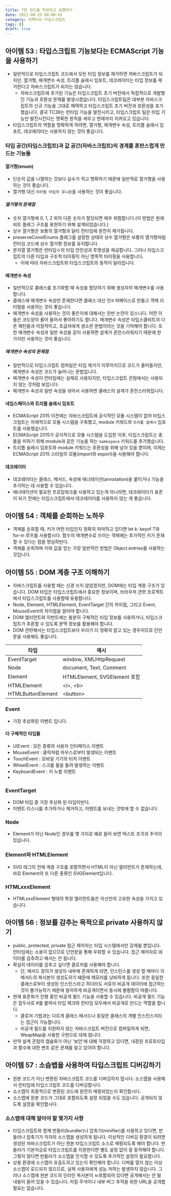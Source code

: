 ```yaml
---
title: 7장 코드를 작성하고 실행하기
date: 2021-08-25 00:08:61
category: 이펙티브 타입스크립트
tags: []
draft: true
---
```


## 아이템 53 : 타입스크립트 기능보다는 ECMAScript 기능을 사용하기

- 일반적으로 타입스크립트 코드에서 모든 타입 정보를 제거하면 자바스크립트가 되지만, 열거형, 매개변수 속성, 트리플 슬래시 임포트, 데코레이터는 타입 정보를 제거한다고 자바스크립트가 되지는 않습니다.
  - 자바스크립트에 추가된 기능은 타입스크립트 초기 버전에서 독립적으로 개발했던 기능과 호환성 문제를 발생시켰습니다. 타입스크립트팀은 대부분 자바스크립트의 신규 기능을 그대로 채택하고 타입스크립트 초기 버전과 호환성을 포기했습니다. 결국 TC39는 런타임 기능을 발전시키고, 타입스크립트 팀은 타입 기능만 발전시킨다는 명확한 원칙을 세우고 현재까지 지켜오고 있습니다.
- 타입스크립트의 역할을 명확하게 하려면, 열거형, 매개변수 속성, 트리플 슬래시 임포트, 데코레이터는 사용하지 않는 것이 좋습니다.

### 타입 공간(타입스크립트)과 값 공간(자바스크립트)의 경계를 혼란스럽게 만드는 기능들

#### 열거형(enum)

- 단순히 값을 나열하는 것보다 실수가 적고 명확하기 때문에 일반적로 열거형을 사용하는 것이 좋습니다.
- 열거형 대신 `리터럴 타입의 유니온`을 사용하는 것이 좋습니다.

##### 열거형의 문제점

- 숫자 열거형에 0, 1, 2 외의 다른 숫자가 할당되면 매우 위험합니다.(이 방법은 원래 비트 플래그 구조를 표현하기 위해 설계되었습니다.)
- 상수 열거형은 보통의 열거형과 달리 런타임에 완전히 제거됩니다.
- preserveConstEnums 플래그를 설정한 상태의 상수 열거형은 보통의 열거형처럼 런타임 코드에 상수 열거형 정보를 유지합니다.
- 문자열 열거형은 런타임ㅇ의 타입 안전성과 투명성을 제공합니다. 그러나 타입스크립트의 다른 타입과 구조적 타이핑이 아닌 명목적 타이핑을 사용합니다.
  - 이에 따라 자바스크립트와 타입스크립트의 동작이 달라집니다.

#### 매개변수 속성

- 일반적으로 클래스를 초기화할 때 속성을 할당하기 위해 생성자의 매개변수를 사용합니다.
- 클래스에 매개변수 속성만 존재한다면 클래스 대신 인ㅌ처페이스로 만들고 객체 리터럴을 사용하는 것이 좋습니다.
- 매개변수 속성을 사용하는 것이 좋은지에 대해서는 찬반 논란이 있스니다. 어떤 이들은 코드양이 줄어 들어서 좋아하기도 합니다. 매개변수 속성은 타입스클비트의 다른 패턴들과 이질적이고, 초급자에게 생소한 문법이라는 것을 기억해야 합니다. 또한 매개변수 속성과 일반 속성을 같이 사용하면 설계가 혼란스러워지기 때문에 한 가지만 사용하는 것이 좋습니다.

##### 매개변수 속성의 문제점

- 일반적으로 타입스크립트 컴파일은 타입 제거가 이루어지므로 코드가 줄어들지만, 매개변수 속성은 코드가 늘어나는 문법입니다.
- 매개변수 속성이 런타임에는 실제로 사용되지만, 타입스크립트 관점에서는 사용되지 않는 것처럼 보입니다.
- 매개변수 속성과 일반 속성을 섞어서 사용하면 클래스의 설계가 혼란스러워집니다.

#### 네임스페이스와 트리플 슬래시 임포트

- ECMAScript 2015 이전에는 자바스크립트에 공식적인 모듈 시스템이 없어 타입스크립트는 자체적으로 모듈 시스템을 구축했고, module 키워드와 `트리플 슬래시` 임포트를 사용했습니다.
- ECMAScript 2015가 공식적으로 모듈 시스템을 도입한 이후, 타입스크립트는 충돌을 피하기 위해 module과 같은 기능을 하는 `namespace` 키워드를 추가했습니다.
- 트리플 슬래시 임포트와 module 키워드는 호환성을 위해 남아 있을 뿐이며, 이제는 ECMAScript 2015 스타일의 모듈(import와 export)을 사용해야 합니다.

#### 데코레이터

- 데코레이터는 클래스, 메서드, 속성에 애너테이션(annotation)을 붙이거나 기능을 추가하는 데 사용할 수 있습니다.
- 애너테이션이 필요한 프로임워크를 사용하고 있는게 아니라면, 데코레이터가 표준이 되기 전에는 타입스크립트에서 데코레이터를 사용하지 않는 게 좋습니다.

## 아이템 54 : 객체를 순회하는 노하우

- 객체를 순회할 때, 키가 어떤 타입인지 정확히 파악하고 있다면 let k: keyof T와 for-in 루프를 사용합시다. 함수의 매개변수로 쓰이는 객체에는 추가적인 키가 존재할 수 있다는 점을 명심하빈다.
- 객체를 순회하며 키와 값을 얻는 가장 일반적인 방법은 Object.entries를 사용하는 것입니다.

## 아이템 55 : DOM 계층 구조 이해하기

- 자바스크립트를 사용할 때는 신경 쓰지 않았겠지만, DOM에는 타입 계층 구조가 있습니다. DOM 타입은 타입스크립트에서 중요한 정보이며, 브라우저 관련 프로젝트에서 타입스크립트를 사용할때 유용합니다.
- Node, Element, HTMLElement, EventTarget 간의 차이점, 그리고 Event, MouseEvent의 차이점을 알아야 합니다.
- DOM 엘리먼트와 이번트에는 충분히 구체적인 타입 정보를 사용하거나, 타입스크립트가 추론할 수 있도록 문맥 정보를 활용해야 합니다.
- DOM 관련해서는 타입스크립트보다 우리가 더 정확히 알고 있는 경우이므로 단언문을 사용해도 좋습니다.

| 타입              | 예시                         |
| ----------------- | ---------------------------- |
| EventTarget       | window, XMLHttpRequest       |
| Node              | document, Text, Comment      |
| Element           | HTMLElement, SVGElement 포함 |
| HTMLElement       | \<i>, \<b>                   |
| HTMLButtonElement | \<button>                    |

### Event

- 가장 추상화된 이벤트 입니다.

#### 더 구체적인 타입들

- UIEvent : 모든 종류의 사용자 인터페이스 이벤트
- MouseEvent : 클릭처럼 마우스로부터 발생되는 이벤트
- TouchEvent : 모바일 기기의 터치 이벤트
- WheelEvent : 스크롤 휠을 돌려 발생하는 이벤트
- KeyboardEvent : 키 누름 이벤트
-

### EventTarget

- DOM 타입 중 가장 추상화 된 타입이빈다.
- 이벤트 리스너를 추가하거나 제거하고, 이벤트를 보내는 것밖에 할 수 없습니다.

### Node

- Element가 아닌 Node인 경우를 몇 가지로 예로 들어 보면 텍스트 조각과 주석이 있습니다.

### Element와 HTMLElement

- SVG 태그의 전체 계층 구조를 포함하면서 HTML이 아닌 엘리먼트가 존재하는데, 바로 Element의 또 다른 종류인 SVGElement입니다.

### HTMLxxxElement

- HTMLxxxElement 형태의 특정 엘리먼트들은 자신만의 고유한 속성을 가지고 있습니다.

## 아이템 56 : 정보를 감추는 목적으로 private 사용하지 않기

- public, protected, private 접근 제어자는 타입 시스템에서만 강제될 뿐입니다. 런타임에는 소용이 없으므로 단언문을 통해 우회할 수 있습니다. 접근 제어자로 데이터를 감추려고 해서는 안 됩니다.
- 확실히 데이터를 감추고 싶다면 클로저를 사용해야 합니다.
  - 단, 메서드 정의가 생성자 내부에 존재하게 되면, 인스턴스를 생성 할 때마다 각 메서드의 복사본이 생성도히기 떄문에 메모리를 낭비하게 됩니다. 또한 동일한 클래스로부터 생성된 인스턴스라고 하더라도 서로의 비공개 데이터에 접근하는 것이 불가능하기 때문에 철저하게 비공개이면서 동시에 불폄함이 따릅니다.
- 현재 표준화가 진행 중인 비공개 필드 기능을 사용할 수 있습니다. 비공개 필드 기능은 접두사로 #를 붙여서 타입 체크와 런타임 모두에서 비공개로 만드는 역할을 합니다.
  - 클로저 기법과는 다르게 클래스 메서드나 동일한 클래스의 개별 인스턴스끼리는 접근이 가능합니다.
  - 비공개 필드를 지원하지 않는 자바스크립트 버전으로 컴파일하게 되면, WeapMap을 사용한 구현으로 대체 됩니다.
- 만약 설계 관점의 캡슐화가 아닌 '보안'에 대해 걱정하고 있다면, 내장된 프로토타입과 함수에 대한 변조 같은 문제를 알고 있어야 합니다.

## 아이템 57 : 소슴뱁을 사용하여 타입스크립트 디버깅하기

- 원본 코드가 아닌 변환된 자바스크립트 코드를 디버깅하지 맙시다. 소스맵을 사용해서 런타임에 타입스크립트 코드를 디버깅합시다.
- 소스맵이 최종적으로 변환된 코드에 완전히 매핑되었는지 확인합시다.
- 소스맵에 원본 코드가 그대로 포함되도록 설정 되었을 수도 있습니다. 공개되지 않도록 설정을 확인합시다.

### 소스맵에 대해 알아야 할 몇가지 사항

- 타입스크립트와 함께 번들러(bundler)나 압축기(minifier)를 사용하고 있다면, 번들러나 압축기가 각자의 소스맵을 생성하게 됩니다. 이상적인 디버깅 환경이 되려면 생성된 자바스크립트가 아닌 원본 타입스크립트 소스로 매핑되도록 해야 합니다. 번들러가 기본저긍로 타입스크립트를 지원한다면 별도 설정 없이 잘 동작해야 합니다. 그렇지 않다면 번들러가 소스맵을 인식할 수 있도록 추가적인 설정이 필요합니다.
- 상용 환경에 소스맵이 유출도히고 있는지 확인해야 합니다. 디벅를 열지 않는 이상 소스맵이 로드되지 않으므로, 실제 사용자에게 성능 저하는 발생하지 않습니다. 그러나 소스맵에 원본 코드의 인라인 복사본이 ㅂ포함되어 있다면 공개해서는 안 될 내용이 들어 있을 수 있습니다. 저질 주석이나 내부 버그 추적을 위한 URL을 공개할 필요는 없습니다.
